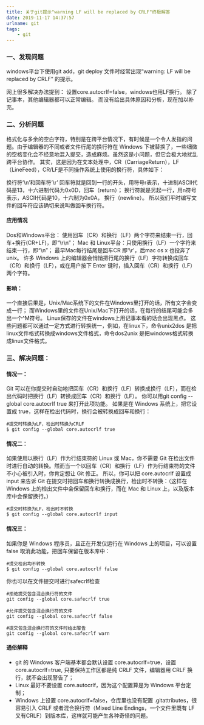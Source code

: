 ```yaml
---
title: 关于git提示"warning LF will be replaced by CRLF"终极解答
date: 2019-11-17 14:37:57
urlname: git
tags:
    - git
---
```

### 一、发现问题
windows平台下使用git add，git deploy 文件时经常出现“warning: LF will be replaced by CRLF” 的提示。
<!-- more -->
网上很多解决办法提到：
设置core.autocrlf=false，windows也用LF换行。
除了记事本，其他编辑器都可以正常编辑。
而没有给出具体原因和分析，现在加以补充。

### 二、分析问题
格式化与多余的空白字符，特别是在跨平台情况下，有时候是一个令人发指的问题。由于编辑器的不同或者文件行尾的换行符在 Windows 下被替换了，一些细微的空格变化会不经意地混入提交，造成麻烦。虽然这是小问题，但它会极大地扰乱跨平台协作。
其实，这是因为在文本处理中，CR（CarriageReturn），LF（LineFeed），CR/LF是不同操作系统上使用的换行符，具体如下：

换行符‘\n’和回车符‘\r’
回车符就是回到一行的开头，用符号r表示，十进制ASCII代码是13，十六进制代码为0x0D，回车（return）；
换行符就是另起一行，用n符号表示，ASCII代码是10，十六制为0x0A， 换行（newline）。
所以我们平时编写文件的回车符应该确切来说叫做回车换行符。

#### 应用情况
Dos和Windows平台： 使用回车（CR）和换行（LF）两个字符来结束一行，回车+换行(CR+LF)，即“\r\n”；
Mac 和 Linux平台：只使用换行（LF）一个字符来结束一行，即“\n”；
最早Mac每行结尾是回车CR 即'\r'，后mac os x 也投奔了 unix。
许多 Windows 上的编辑器会悄悄把行尾的换行（LF）字符转换成回车（CR）和换行（LF），或在用户按下 Enter 键时，插入回车（CR）和换行（LF）两个字符。

#### 影响：
一个直接后果是，Unix/Mac系统下的文件在Windows里打开的话，所有文字会变成一行；
而Windows里的文件在Unix/Mac下打开的话，在每行的结尾可能会多出一个^M符号。
Linux保存的文件在windows上用记事本看的话会出现黑点。
这些问题都可以通过一定方式进行转换统一，例如，在linux下，命令unix2dos 是把linux文件格式转换成windows文件格式，命令dos2unix 是把windows格式转换成linux文件格式。

### 三、解决问题：
#### 情况一：
Git 可以在你提交时自动地把回车（CR）和换行（LF）转换成换行（LF），而在检出代码时把换行（LF）转换成回车（CR）和换行（LF）。 你可以用git config --global core.autocrlf true 来打开此项功能。 如果是在 Windows 系统上，把它设置成 true，这样在检出代码时，换行会被转换成回车和换行：


```
#提交时转换为LF，检出时转换为CRLF
$ git config --global core.autocrlf true
```

#### 情况二：
如果使用以换行（LF）作为行结束符的 Linux 或 Mac，你不需要 Git 在检出文件时进行自动的转换。然而当一个以回车（CR）和换行（LF）作为行结束符的文件不小心被引入时，你肯定想让 Git 修正。 所以，你可以把 core.autocrlf 设置成 input 来告诉 Git 在提交时把回车和换行转换成换行，检出时不转换：（这样在 Windows 上的检出文件中会保留回车和换行，而在 Mac 和 Linux 上，以及版本库中会保留换行。）

```
#提交时转换为LF，检出时不转换
$ git config --global core.autocrlf input
```

#### 情况三：
如果你是 Windows 程序员，且正在开发仅运行在 Windows 上的项目，可以设置 false 取消此功能，把回车保留在版本库中：

```
#提交检出均不转换
$ git config --global core.autocrlf false
```

你也可以在文件提交时进行safecrlf检查

```
#拒绝提交包含混合换行符的文件
git config --global core.safecrlf true   

#允许提交包含混合换行符的文件
git config --global core.safecrlf false   

#提交包含混合换行符的文件时给出警告
git config --global core.safecrlf warn
```

#### 通俗解释
* git 的 Windows 客户端基本都会默认设置 core.autocrlf=true，设置core.autocrlf=true, 只要保持工作区都是纯 CRLF 文件，编辑器用 CRLF 换行，就不会出现警告了；
* Linux 最好不要设置 core.autocrlf，因为这个配置算是为 Windows 平台定制；
* Windows 上设置 core.autocrlf=false，仓库里也没有配置 .gitattributes，很容易引入 CRLF 或者混合换行符（Mixed Line Endings，一个文件里既有 LF 又有CRLF）到版本库，这样就可能产生各种奇怪的问题。
